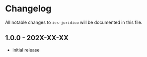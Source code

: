 # Changelog

All notable changes to `iss-juridico` will be documented in this file.

## 1.0.0 - 202X-XX-XX

- initial release
